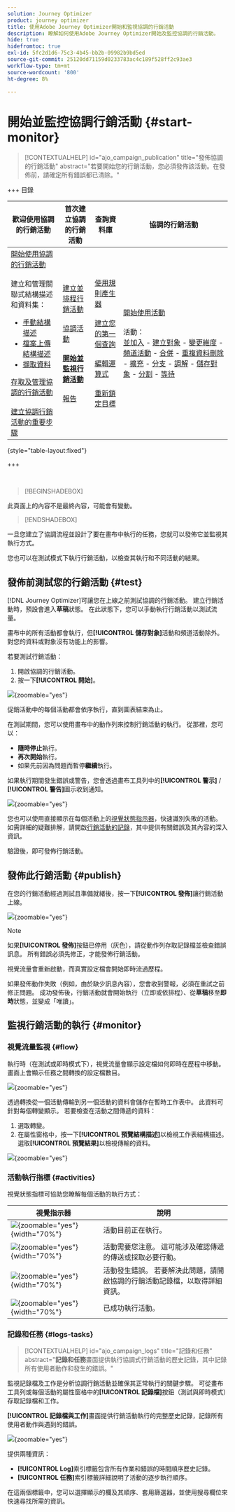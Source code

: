 ```yaml
---
solution: Journey Optimizer
product: journey optimizer
title: 使用Adobe Journey Optimizer開始和監視協調的行銷活動
description: 瞭解如何使用Adobe Journey Optimizer開始及監控協調的行銷活動。
hide: true
hidefromtoc: true
exl-id: 5fc2d1d6-75c3-4b45-bb2b-09982b9bd5ed
source-git-commit: 25120dd71159d0233783ac4c189f528ff2c93ae3
workflow-type: tm+mt
source-wordcount: '800'
ht-degree: 8%

---
```


# 開始並監控協調行銷活動 {#start-monitor}

>[!CONTEXTUALHELP]
>id="ajo_campaign_publication"
>title="發佈協調的行銷活動"
>abstract="若要開始您的行銷活動，您必須發佈該活動。在發佈前，請確定所有錯誤都已清除。"

+++ 目錄

| 歡迎使用協調的行銷活動 | 首次建立協調的行銷活動 | 查詢資料庫 | 協調的行銷活動 |
|---|---|---|---|
| [開始使用協調的行銷活動](gs-orchestrated-campaigns.md)<br/><br/>建立和管理關聯式結構描述和資料集：</br> <ul><li>[手動結構描述](manual-schema.md)</li><li>[檔案上傳結構描述](file-upload-schema.md)</li><li>[擷取資料](ingest-data.md)</li></ul>[存取及管理協調的行銷活動](access-manage-orchestrated-campaigns.md)<br/><br/>[建立協調行銷活動的重要步驟](gs-campaign-creation.md) | [建立並排程行銷活動](create-orchestrated-campaign.md)<br/><br/>[協調活動](orchestrate-activities.md)<br/><br/><b>[開始並監視行銷活動](start-monitor-campaigns.md)</b><br/><br/>[報告](reporting-campaigns.md) | [使用規則產生器](orchestrated-rule-builder.md)<br/><br/>[建立您的第一個查詢](build-query.md)<br/><br/>[編輯運算式](edit-expressions.md)<br/><br/>[重新鎖定目標](retarget.md) | [開始使用活動](activities/about-activities.md)<br/><br/>活動：<br/>[並加入](activities/and-join.md) - [建立對象](activities/build-audience.md) - [變更維度](activities/change-dimension.md) - [頻道活動](activities/channels.md) - [合併](activities/combine.md) - [重複資料刪除](activities/deduplication.md) - [擴充](activities/enrichment.md) - [分支](activities/fork.md) - [調解](activities/reconciliation.md) - [儲存對象](activities/save-audience.md) - [分割](activities/split.md) - [等待](activities/wait.md) |

{style="table-layout:fixed"}

+++

<br/>

>[!BEGINSHADEBOX]

此頁面上的內容不是最終內容，可能會有變動。

>[!ENDSHADEBOX]

一旦您建立了協調流程並設計了要在畫布中執行的任務，您就可以發佈它並監視其執行方式。

您也可以在測試模式下執行行銷活動，以檢查其執行和不同活動的結果。

## 發佈前測試您的行銷活動 {#test}

[!DNL Journey Optimizer]可讓您在上線之前測試協調的行銷活動。 建立行銷活動時，預設會進入&#x200B;**草稿**&#x200B;狀態。 在此狀態下，您可以手動執行行銷活動以測試流量。

畫布中的所有活動都會執行，但&#x200B;**[!UICONTROL 儲存對象]**&#x200B;活動和頻道活動除外。 對您的資料或對象沒有功能上的影響。

若要測試行銷活動：

1. 開啟協調的行銷活動。
2. 按一下&#x200B;**[!UICONTROL 開始]**。

![](assets/campaign-start.png){zoomable="yes"}

促銷活動中的每個活動都會依序執行，直到圖表結束為止。

在測試期間，您可以使用畫布中的動作列來控制行銷活動的執行。 從那裡，您可以：

* **隨時停止**&#x200B;執行。
* **再次開始**&#x200B;執行。
* 如果先前因為問題而暫停&#x200B;**繼續**&#x200B;執行。

如果執行期間發生錯誤或警告，您會透過畫布工具列中的&#x200B;**[!UICONTROL 警示]** / **[!UICONTROL 警告]**&#x200B;圖示收到通知。

![](assets/campaign-warning.png){zoomable="yes"}

您也可以使用直接顯示在每個活動上的[視覺狀態指示器](#activities)，快速識別失敗的活動。 如需詳細的疑難排解，請開啟[行銷活動的記錄](#logs-tasks)，其中提供有關錯誤及其內容的深入資訊。

驗證後，即可發佈行銷活動。

## 發佈此行銷活動 {#publish}

在您的行銷活動經過測試且準備就緒後，按一下&#x200B;**[!UICONTROL 發佈]**&#x200B;讓行銷活動上線。

![](assets/campaign-publish.png){zoomable="yes"}

>[!NOTE]
>
>如果&#x200B;**[!UICONTROL 發佈]**&#x200B;按鈕已停用（灰色），請從動作列存取記錄檔並檢查錯誤訊息。 所有錯誤必須先修正，才能發佈行銷活動。

視覺流量會重新啟動，而真實設定檔會開始即時流過歷程。

如果發佈動作失敗（例如，由於缺少訊息內容），您會收到警報，必須在重試之前修正問題。 成功發佈後，行銷活動就會開始執行（立即或依排程）、從&#x200B;**草稿**&#x200B;移至&#x200B;**即時**&#x200B;狀態，並變成「唯讀」。

## 監視行銷活動的執行 {#monitor}

### 視覺流量監視 {#flow}

執行時（在測試或即時模式下），視覺流量會顯示設定檔如何即時在歷程中移動。 畫面上會顯示任務之間轉換的設定檔數目。

![](assets/workflow-execution.png){zoomable="yes"}

透過轉換從一個活動傳輸到另一個活動的資料會儲存在暫時工作表中。 此資料可針對每個轉變顯示。 若要檢查在活動之間傳遞的資料：

1. 選取轉變。
1. 在屬性窗格中，按一下&#x200B;**[!UICONTROL 預覽結構描述]**&#x200B;以檢視工作表結構描述。 選取&#x200B;**[!UICONTROL 預覽結果]**&#x200B;以檢視傳輸的資料。

![](assets/transition.png){zoomable="yes"}

### 活動執行指標 {#activities}

視覺狀態指標可協助您瞭解每個活動的執行方式：

| 視覺指示器 | 說明 |
|-----|------------|
| ![](assets/activity-status-pending.png){zoomable="yes"}{width="70%"} | 活動目前正在執行。 |
| ![](assets/activity-status-orange.png){zoomable="yes"}{width="70%"} | 活動需要您注意。 這可能涉及確認傳遞的傳送或採取必要行動。 |
| ![](assets/activity-status-red.png){zoomable="yes"}{width="70%"} | 活動發生錯誤。 若要解決此問題，請開啟協調的行銷活動記錄檔，以取得詳細資訊。 |
| ![](assets/activity-status-green.png){zoomable="yes"}{width="70%"} | 已成功執行活動。 |

### 記錄和任務 {#logs-tasks}

>[!CONTEXTUALHELP]
>id="ajo_campaign_logs"
>title="記錄和任務"
>abstract="**記錄和任務**&#x200B;畫面提供執行協調式行銷活動的歷史記錄，其中記錄所有使用者動作和發生的錯誤。"

監視記錄檔及工作是分析協調行銷活動並確保其正常執行的關鍵步驟。 可從畫布工具列或每個活動的屬性窗格中的&#x200B;**[!UICONTROL 記錄檔]**&#x200B;按鈕（測試與即時模式）存取記錄檔和工作。

**[!UICONTROL 記錄檔與工作]**&#x200B;畫面提供行銷活動執行的完整歷史記錄，記錄所有使用者動作與遇到的錯誤。

![](assets/workflow-logs.png){zoomable="yes"}

提供兩種資訊：

* **[!UICONTROL Log]**&#x200B;索引標籤包含所有作業和錯誤的時間順序歷史記錄。
* **[!UICONTROL 任務]**&#x200B;索引標籤詳細說明了活動的逐步執行順序。

在這兩個標籤中，您可以選擇顯示的欄及其順序、套用篩選器，並使用搜尋欄位來快速尋找所需的資訊。
